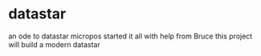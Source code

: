 # datastar
an ode to datastar micropos started it all with help from Bruce
this project will build a modern datastar

